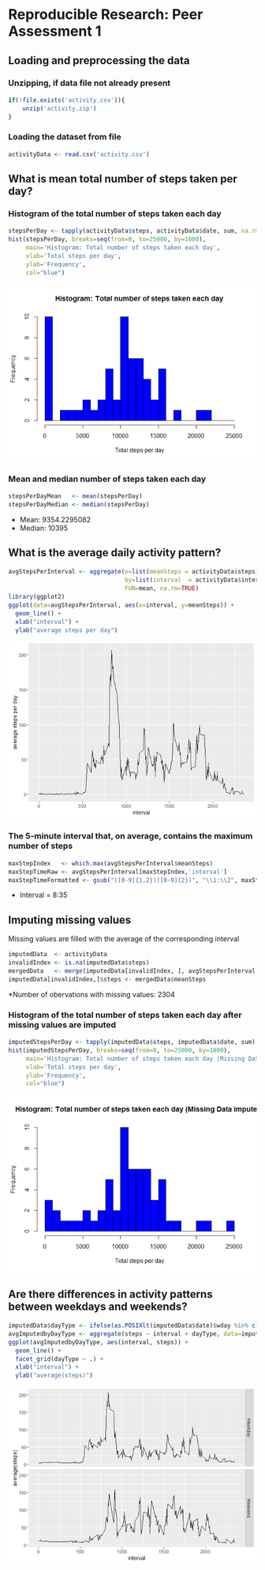 # Reproducible Research: Peer Assessment 1

## Loading and preprocessing the data
### Unzipping, if data file not already present

```r
if(!file.exists('activity.csv')){
    unzip('activity.zip')
}
```
### Loading the dataset from file

```r
activityData <- read.csv('activity.csv')
```

## What is mean total number of steps taken per day?
### Histogram of the total number of steps taken each day

```r
stepsPerDay <- tapply(activityData$steps, activityData$date, sum, na.rm=TRUE)
hist(stepsPerDay, breaks=seq(from=0, to=25000, by=1000),
     main='Histogram: Total number of steps taken each day',
     xlab='Total steps per day', 
     ylab='Frequency',
     col="blue")
```

![](PA1_template_files/figure-html/unnamed-chunk-3-1.png)<!-- -->

### Mean and median number of steps taken each day

```r
stepsPerDayMean   <- mean(stepsPerDay)
stepsPerDayMedian <- median(stepsPerDay)
```
* Mean:    9354.2295082
* Median:  10395

## What is the average daily activity pattern?

```r
avgStepsPerInterval <- aggregate(x=list(meanSteps = activityData$steps),
                                 by=list(interval  = activityData$interval),
                                 FUN=mean, na.rm=TRUE)
library(ggplot2)
ggplot(data=avgStepsPerInterval, aes(x=interval, y=meanSteps)) +
  geom_line() +
  xlab("interval") +
  ylab("average steps per day")  
```

![](PA1_template_files/figure-html/unnamed-chunk-5-1.png)<!-- -->

### The 5-minute interval that, on average, contains the maximum number of steps

```r
maxStepIndex   <- which.max(avgStepsPerInterval$meanSteps)
maxStepTimeRaw <- avgStepsPerInterval[maxStepIndex,'interval']
maxStepTimeFormatted <- gsub("([0-9]{1,2})([0-9]{2})", "\\1:\\2", maxStepTimeRaw)
```
* Interval = 8:35

## Imputing missing values
Missing values are filled with the average of the corresponding interval

```r
imputedData  <- activityData
invalidIndex <- is.na(imputedData$steps)
mergedData   <- merge(imputedData[invalidIndex, ], avgStepsPerInterval, by = "interval")
imputedData[invalidIndex,]$steps <- mergedData$meanSteps
```
*Number of obervations with missing values: 2304

### Histogram of the total number of steps taken each day after missing values are imputed

```r
imputedStepsPerDay <- tapply(imputedData$steps, imputedData$date, sum)
hist(imputedStepsPerDay, breaks=seq(from=0, to=25000, by=1000),
     main='Histogram: Total number of steps taken each day (Missing Data imputed)',
     xlab='Total steps per day', 
     ylab='Frequency',
     col="blue")
```

![](PA1_template_files/figure-html/unnamed-chunk-8-1.png)<!-- -->

## Are there differences in activity patterns between weekdays and weekends?

```r
imputedData$dayType <- ifelse(as.POSIXlt(imputedData$date)$wday %in% c(0,6), 'Weekend', 'Weekday')
avgImputedbyDayType <- aggregate(steps ~ interval + dayType, data=imputedData, mean)
ggplot(avgImputedbyDayType, aes(interval, steps)) + 
  geom_line() + 
  facet_grid(dayType ~ .) +
  xlab("interval") + 
  ylab("average(steps)")
```

![](PA1_template_files/figure-html/unnamed-chunk-9-1.png)<!-- -->
